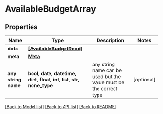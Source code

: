 # AvailableBudgetArray


## Properties
Name | Type | Description | Notes
------------ | ------------- | ------------- | -------------
**data** | [**[AvailableBudgetRead]**](AvailableBudgetRead.md) |  | 
**meta** | [**Meta**](Meta.md) |  | 
**any string name** | **bool, date, datetime, dict, float, int, list, str, none_type** | any string name can be used but the value must be the correct type | [optional]

[[Back to Model list]](../README.md#documentation-for-models) [[Back to API list]](../README.md#documentation-for-api-endpoints) [[Back to README]](../README.md)


